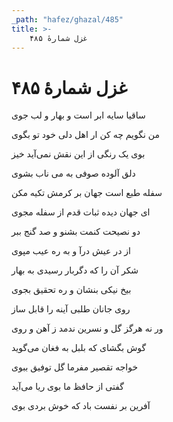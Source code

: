 ```yaml
---
_path: "hafez/ghazal/485"
title: >-
    غزل شمارهٔ ۴۸۵
---
```

# غزل شمارهٔ ۴۸۵

<div class="b" id="bn1"><div class="m1"><p>ساقیا سایه ابر است و بهار و لب جوی</p></div>
<div class="m2"><p>من نگویم چه کن ار اهل دلی خود تو بگوی</p></div></div>
<div class="b" id="bn2"><div class="m1"><p>بوی یک رنگی از این نقش نمی‌آید خیز</p></div>
<div class="m2"><p>دلق آلوده صوفی به می ناب بشوی</p></div></div>
<div class="b" id="bn3"><div class="m1"><p>سفله طبع است جهان بر کرمش تکیه مکن</p></div>
<div class="m2"><p>ای جهان دیده ثبات قدم از سفله مجوی</p></div></div>
<div class="b" id="bn4"><div class="m1"><p>دو نصیحت کنمت بشنو و صد گنج ببر</p></div>
<div class="m2"><p>از در عیش درآ و به ره عیب مپوی</p></div></div>
<div class="b" id="bn5"><div class="m1"><p>شکر آن را که دگربار رسیدی به بهار</p></div>
<div class="m2"><p>بیخ نیکی بنشان و ره تحقیق بجوی</p></div></div>
<div class="b" id="bn6"><div class="m1"><p>روی جانان طلبی آینه را قابل ساز</p></div>
<div class="m2"><p>ور نه هرگز گل و نسرین ندمد ز آهن و روی</p></div></div>
<div class="b" id="bn7"><div class="m1"><p>گوش بگشای که بلبل به فغان می‌گوید</p></div>
<div class="m2"><p>خواجه تقصیر مفرما گل توفیق ببوی</p></div></div>
<div class="b" id="bn8"><div class="m1"><p>گفتی از حافظ ما بوی ریا می‌آید</p></div>
<div class="m2"><p>آفرین بر نفست باد که خوش بردی بوی</p></div></div>
